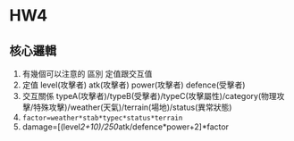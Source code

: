 # HW4
## 核心邏輯
1. 有幾個可以注意的 區別 定值跟交互值
2. 定值 level(攻擊者) atk(攻擊者) power(攻擊者) defence(受擊者) 
3. 交互關係 typeA(攻擊者)/typeB(受擊者)/typeC(攻擊屬性)/category(物理攻擊/特殊攻擊)/weather(天氣)/terrain(場地)/status(異常狀態)
4. ```factor=weather*stab*typec*status*terrain```
5. damage=[(level*2+10)/250*atk/defence*power+2]*factor
